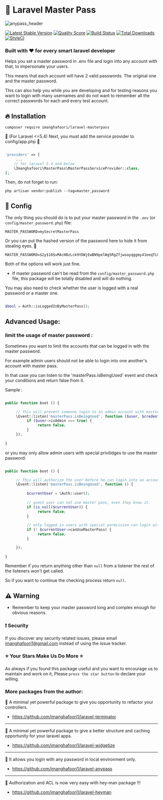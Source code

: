 # :key: Laravel Master Pass 


![anypass_header](https://user-images.githubusercontent.com/6961695/40175458-6e1cd190-59ed-11e8-92df-a281a5dc55b2.png)


[![Latest Stable Version](https://poser.pugx.org/imanghafoori/laravel-MasterPass/v/stable)](https://packagist.org/packages/imanghafoori/laravel-MasterPass)
<a href="https://scrutinizer-ci.com/g/imanghafoori1/laravel-MasterPass"><img src="https://img.shields.io/scrutinizer/g/imanghafoori1/laravel-MasterPass.svg?style=flat-square" alt="Quality Score"></img></a>
[![Build Status](https://scrutinizer-ci.com/g/imanghafoori1/laravel-MasterPass/badges/build.png?b=master)](https://scrutinizer-ci.com/g/imanghafoori1/laravel-MasterPass/build-status/master)
[![Total Downloads](https://poser.pugx.org/imanghafoori/laravel-MasterPass/downloads)](https://packagist.org/packages/imanghafoori/laravel-MasterPass)
[![StyleCI](https://github.styleci.io/repos/133695108/shield?branch=master)](https://github.styleci.io/repos/133695108)

### Built with :heart: for every smart laravel developer


Helps you set a master password in .env file and login into any account with that, to impersonate your users.

This means that each account will have 2 valid passwords. The original one and the master password.

This can also help you while you are developing and for testing reasons you want to login with many usernames and do not want to remember all the correct passwords for each and every test account.


## :fire: Installation 

```
composer require imanghafoori/laravel-masterpass
```

🔌 (For Laravel <=5.4) Next, you must add the service provider to config/app.php 🔌

```php

'providers' => [
     ...
    // for laravel 5.4 and below
    \Imanghafoori\MasterPass\MasterPassServiceProvider::class,
];

```

Then, do not forget to run:

```
php artisan vendor:publish --tag=master_password
```

## :wrench: Config

The only thing you should do is to put your master password in the `.env` (or `config/master_password.php`) file:

```
MASTER_PASSWORD=mySecretMasterPass
```

Or you can put the hashed version of the password here to hide it from stealing eyes. :eyes:

```
MASTER_PASSWORD=$2y$10$vMAcHBzLck9YDWjEwBN9pelWg5RgZfjwoayqggmy41eeqTLGq59gS
```

Both of the options will work just fine.

- If master password can't be read from the `config/master_password.php` file, this package will be totally disabled and will do nothing.


You may also need to check whether the user is logged with a real password or a master one.

```php

$bool = Auth::isLoggedInByMasterPass();

```

## Advanced Usage:


### limit the usage of master password :

Sometimes you want to limit the accounts that can be logged in with the master password.

For example admin users should not be able to login into one another's account with master pass.

In that case you can listen to the 'masterPass.isBeingUsed' event and check your conditions and return false from it.

Sample :

```php

public function boot () {

     // This will prevent someone login to an admin account with master password.
     \Event::listen('masterPass.isBeingUsed', function ($user, $credentials) {
          if ($user->isAdmin === true) {
               return false;
          }
     });
          
}
```
or you may only allow admin users with special privilidges to use the master password:

```php

public function boot () {

     // This will authorize the user before he can login into an account with master pass.
     \Event::listen('masterPass.isBeingUsed', function () {
     
          $currentUser = \Auth::user();
          
          // guest user can not use master pass, even they know it.
          if (is_null($currentUser)) {
               return false;
          }
          
          // only logged in users with special permission can login with master pass.
          if (! $currentUser->canUseMasterPass) {
               return false;
          }

     });
          
}
```


Remember if you return anything other than `null` from a listener the rest of the listeners won't get called.

So if you want to continue the checking process return `null`.

## :warning: Warning

* Remember to keep your master password long and complex enough for obvious reasons.


### :exclamation: Security
If you discover any security related issues, please email imanghafoori1@gmail.com instead of using the issue tracker.


### :star: Your Stars Make Us Do More :star:

As always if you found this package useful and you want to encourage us to maintain and work on it, Please `press the star button` to declare your willing.





### More packages from the author:

:gem: A minimal yet powerful package to give you opportunity to refactor your controllers.

- https://github.com/imanghafoori1/laravel-terminator

-------------

:gem: A minimal yet powerful package to give a better structure and caching opportunity for your laravel apps.

- https://github.com/imanghafoori1/laravel-widgetize

------------

:gem: It allows you login with any password in local environment only.

- https://github.com/imanghafoori1/laravel-anypass


------------

:gem: Authorization and ACL is now very easy with hey-man package !!!

- https://github.com/imanghafoori1/laravel-heyman


